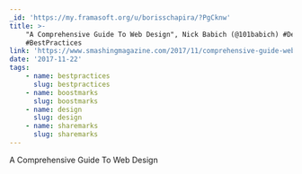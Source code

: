 ```yaml
---
_id: 'https://my.framasoft.org/u/borisschapira/?PgCknw'
title: >-
    "A Comprehensive Guide To Web Design", Nick Babich (@101babich) #Design
    #BestPractices
link: 'https://www.smashingmagazine.com/2017/11/comprehensive-guide-web-design/'
date: '2017-11-22'
tags:
    - name: bestpractices
      slug: bestpractices
    - name: boostmarks
      slug: boostmarks
    - name: design
      slug: design
    - name: sharemarks
      slug: sharemarks
---
```


<div class="markdown"><p>A Comprehensive Guide To Web Design
</p></div>
